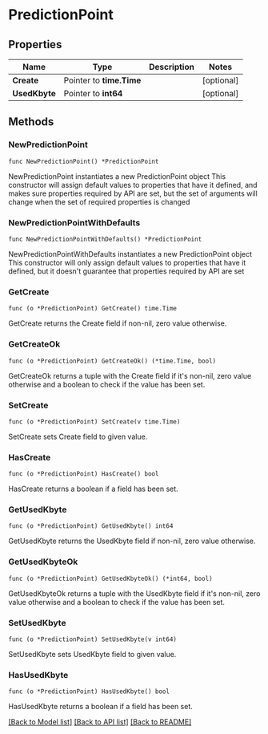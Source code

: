 # PredictionPoint

## Properties

Name | Type | Description | Notes
------------ | ------------- | ------------- | -------------
**Create** | Pointer to **time.Time** |  | [optional] 
**UsedKbyte** | Pointer to **int64** |  | [optional] 

## Methods

### NewPredictionPoint

`func NewPredictionPoint() *PredictionPoint`

NewPredictionPoint instantiates a new PredictionPoint object
This constructor will assign default values to properties that have it defined,
and makes sure properties required by API are set, but the set of arguments
will change when the set of required properties is changed

### NewPredictionPointWithDefaults

`func NewPredictionPointWithDefaults() *PredictionPoint`

NewPredictionPointWithDefaults instantiates a new PredictionPoint object
This constructor will only assign default values to properties that have it defined,
but it doesn't guarantee that properties required by API are set

### GetCreate

`func (o *PredictionPoint) GetCreate() time.Time`

GetCreate returns the Create field if non-nil, zero value otherwise.

### GetCreateOk

`func (o *PredictionPoint) GetCreateOk() (*time.Time, bool)`

GetCreateOk returns a tuple with the Create field if it's non-nil, zero value otherwise
and a boolean to check if the value has been set.

### SetCreate

`func (o *PredictionPoint) SetCreate(v time.Time)`

SetCreate sets Create field to given value.

### HasCreate

`func (o *PredictionPoint) HasCreate() bool`

HasCreate returns a boolean if a field has been set.

### GetUsedKbyte

`func (o *PredictionPoint) GetUsedKbyte() int64`

GetUsedKbyte returns the UsedKbyte field if non-nil, zero value otherwise.

### GetUsedKbyteOk

`func (o *PredictionPoint) GetUsedKbyteOk() (*int64, bool)`

GetUsedKbyteOk returns a tuple with the UsedKbyte field if it's non-nil, zero value otherwise
and a boolean to check if the value has been set.

### SetUsedKbyte

`func (o *PredictionPoint) SetUsedKbyte(v int64)`

SetUsedKbyte sets UsedKbyte field to given value.

### HasUsedKbyte

`func (o *PredictionPoint) HasUsedKbyte() bool`

HasUsedKbyte returns a boolean if a field has been set.


[[Back to Model list]](../README.md#documentation-for-models) [[Back to API list]](../README.md#documentation-for-api-endpoints) [[Back to README]](../README.md)


